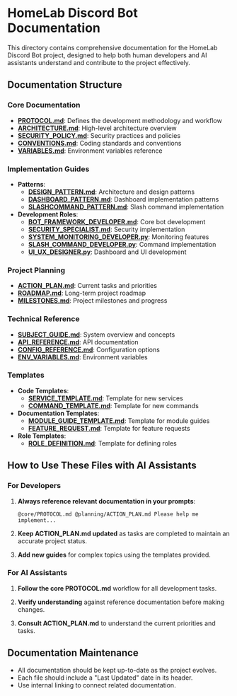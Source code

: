# HomeLab Discord Bot Documentation

This directory contains comprehensive documentation for the HomeLab Discord Bot project, designed to help both human developers and AI assistants understand and contribute to the project effectively.

## Documentation Structure

### Core Documentation
- [**PROTOCOL.md**](core/PROTOCOL.md): Defines the development methodology and workflow
- [**ARCHITECTURE.md**](core/ARCHITECTURE.md): High-level architecture overview
- [**SECURITY_POLICY.md**](core/SECURITY_POLICY.md): Security practices and policies
- [**CONVENTIONS.md**](core/CONVENTIONS.md): Coding standards and conventions
- [**VARIABLES.md**](core/VARIABLES.md): Environment variables reference

### Implementation Guides
- **Patterns**:
  - [**DESIGN_PATTERN.md**](development/patterns/DESIGN_PATTERN.md): Architecture and design patterns
  - [**DASHBOARD_PATTERN.md**](development/patterns/DASHBOARD_PATTERN.md): Dashboard implementation patterns
  - [**SLASHCOMMAND_PATTERN.md**](development/patterns/SLASHCOMMAND_PATTERN.md): Slash command implementation
- **Development Roles**:
  - [**BOT_FRAMEWORK_DEVELOPER.md**](development/roles/BOT_FRAMEWORK_DEVELOPER.md): Core bot development
  - [**SECURITY_SPECIALIST.md**](development/roles/SECURITY_SPECIALIST.md): Security implementation
  - [**SYSTEM_MONITORING_DEVELOPER.py**](development/roles/SYSTEM_MONITORING_DEVELOPER.py): Monitoring features
  - [**SLASH_COMMAND_DEVELOPER.py**](development/roles/SLASH_COMMAND_DEVELOPER.py): Command implementation
  - [**UI_UX_DESIGNER.py**](development/roles/UI_UX_DESIGNER.py): Dashboard and UI development

### Project Planning
- [**ACTION_PLAN.md**](planning/ACTION_PLAN.md): Current tasks and priorities
- [**ROADMAP.md**](planning/ROADMAP.md): Long-term project roadmap
- [**MILESTONES.md**](planning/MILESTONES.md): Project milestones and progress

### Technical Reference
- [**SUBJECT_GUIDE.md**](reference/SUBJECT_GUIDE.md): System overview and concepts
- [**API_REFERENCE.md**](reference/API_REFERENCE.md): API documentation
- [**CONFIG_REFERENCE.md**](reference/CONFIG_REFERENCE.md): Configuration options
- [**ENV_VARIABLES.md**](reference/ENV_VARIABLES.md): Environment variables

### Templates
- **Code Templates**:
  - [**SERVICE_TEMPLATE.md**](templates/code/SERVICE_TEMPLATE.md): Template for new services
  - [**COMMAND_TEMPLATE.md**](templates/code/COMMAND_TEMPLATE.md): Template for new commands
- **Documentation Templates**:
  - [**MODULE_GUIDE_TEMPLATE.md**](templates/docs/MODULE_GUIDE_TEMPLATE.md): Template for module guides
  - [**FEATURE_REQUEST.md**](templates/docs/FEATURE_REQUEST.md): Template for feature requests
- **Role Templates**:
  - [**ROLE_DEFINITION.md**](development/template/ROLE_DEFINITION.md): Template for defining roles

## How to Use These Files with AI Assistants

### For Developers
1. **Always reference relevant documentation in your prompts**:
   ```
   @core/PROTOCOL.md @planning/ACTION_PLAN.md Please help me implement...
   ```

2. **Keep ACTION_PLAN.md updated** as tasks are completed to maintain an accurate project status.

3. **Add new guides** for complex topics using the templates provided.

### For AI Assistants
1. **Follow the core PROTOCOL.md** workflow for all development tasks.

2. **Verify understanding** against reference documentation before making changes.

3. **Consult ACTION_PLAN.md** to understand the current priorities and tasks.

## Documentation Maintenance
- All documentation should be kept up-to-date as the project evolves.
- Each file should include a "Last Updated" date in its header.
- Use internal linking to connect related documentation.